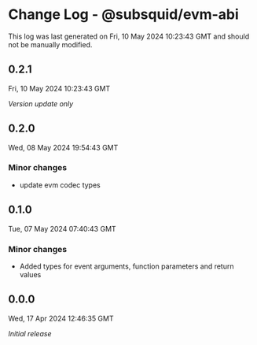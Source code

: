 # Change Log - @subsquid/evm-abi

This log was last generated on Fri, 10 May 2024 10:23:43 GMT and should not be manually modified.

## 0.2.1
Fri, 10 May 2024 10:23:43 GMT

_Version update only_

## 0.2.0
Wed, 08 May 2024 19:54:43 GMT

### Minor changes

- update evm codec types

## 0.1.0
Tue, 07 May 2024 07:40:43 GMT

### Minor changes

- Added types for event arguments, function parameters and return values

## 0.0.0
Wed, 17 Apr 2024 12:46:35 GMT

_Initial release_

